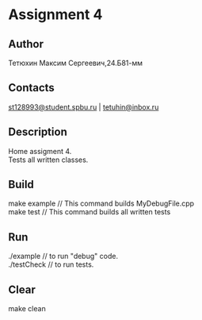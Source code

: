 # Assignment 4
## Author
Тетюхин Максим Сергеевич,24.Б81-мм
## Contacts
st128993@student.spbu.ru | tetuhin@inbox.ru
## Description
Home assigment 4.\
Tests all written classes.
## Build
make example // This command builds MyDebugFile.cpp\
make test // This command builds all written tests
## Run
./example // to run "debug" code.\
./testCheck // to run tests.
## Clear
make clean
